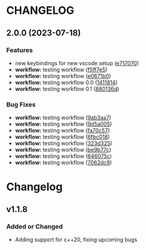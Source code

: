 # CHANGELOG

 ## 2.0.0 (2023-07-18)


### Features

* new keybindings for new vscode setup ([e717070](https://github.com/arppoision/code-runner/commit/e717070b7353672e585ca312f4f7c4e3a491bcb9))
* **workflow:** testing workflow ([f5ff7e5](https://github.com/arppoision/code-runner/commit/f5ff7e5f9e74bec4b33974b06f079b78ddb12e88))
* **workflow:** testing workflow ([e0671b0](https://github.com/arppoision/code-runner/commit/e0671b0075ad8edee2633216bfb86f673e5109b3))
* **workflow:** testing workflow 0.0 ([1411814](https://github.com/arppoision/code-runner/commit/1411814812350472ca97151b9d38b43aecbc230b))
* **workflow:** testing workflow 0.1 ([880136d](https://github.com/arppoision/code-runner/commit/880136db3fc4ec6b1311b03ee45824903940d17d))


### Bug Fixes

* **workflow:** testing workflow ([9ab3aa7](https://github.com/arppoision/code-runner/commit/9ab3aa768edb4ab12cab208086ca34a9584bc09c))
* **workflow:** testing workflow ([9d5a005](https://github.com/arppoision/code-runner/commit/9d5a0050a1653c889c4ed4311444faced4fc2785))
* **workflow:** testing workflow ([fa70c57](https://github.com/arppoision/code-runner/commit/fa70c572bd948f409765a44c3fb4e1a6fc335a6d))
* **workflow:** testing workflow ([6fbc018](https://github.com/arppoision/code-runner/commit/6fbc0188eb51faec8da2af6efb5f3f1f22c5c717))
* **workflow:** testing workflow ([323d325](https://github.com/arppoision/code-runner/commit/323d325bb42a48941f170e8d0db182ba88cc0ff3))
* **workflow:** testing workflow ([be9b77c](https://github.com/arppoision/code-runner/commit/be9b77cb4c2cf0881cdef9cdcae0050d209cd1f3))
* **workflow:** testing workflow ([646075c](https://github.com/arppoision/code-runner/commit/646075cd68fd10566175a1e8efca29f32301fd8d))
* **workflow:** testing workflow ([7062dc9](https://github.com/arppoision/code-runner/commit/7062dc9d18c7748afe26972907e91d4d6144a122))

 # Changelog

## v1.1.8

### Added or Changed
- Adding support for c++20, fixing upcoming bugs
